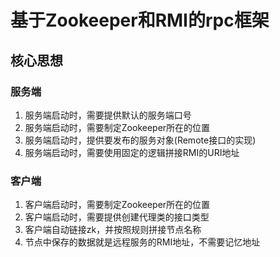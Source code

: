 # 基于Zookeeper和RMI的rpc框架
## 核心思想
### 服务端
1. 服务端启动时，需要提供默认的服务端口号
2. 服务端启动时，需要制定Zookeeper所在的位置
3. 服务端启动时，提供要发布的服务对象(Remote接口的实现)
4. 服务端启动时，需要使用固定的逻辑拼接RMI的URI地址
### 客户端
1. 客户端启动时，需要制定Zookeeper所在的位置
2. 客户端启动时，需要提供创建代理类的接口类型
3. 客户端自动链接zk，并按照规则拼接节点名称
4. 节点中保存的数据就是远程服务的RMI地址，不需要记忆地址
